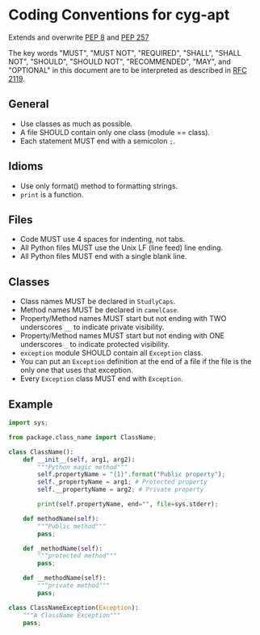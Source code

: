 Coding Conventions for cyg-apt
==============================

Extends and overwrite [PEP 8][] and [PEP 257][]

The key words "MUST", "MUST NOT", "REQUIRED", "SHALL", "SHALL NOT", "SHOULD",
"SHOULD NOT", "RECOMMENDED", "MAY", and "OPTIONAL" in this document are to be
interpreted as described in [RFC 2119][].

[RFC 2119]: http://www.ietf.org/rfc/rfc2119.txt
[PEP 8]: http://www.python.org/dev/peps/pep-0008/
[PEP 257]: http://www.python.org/dev/peps/pep-0257/


General
-------

* Use classes as much as possible.
* A file SHOULD contain only one class (module == class).
* Each statement MUST end with a semicolon `;`.


Idioms
------

* Use only format() method to formatting strings.
* `print` is a function.


Files
-----

* Code MUST use 4 spaces for indenting, not tabs.
* All Python files MUST use the Unix LF (line feed) line ending.
* All Python files MUST end with a single blank line.


Classes
-------

* Class names MUST be declared in `StudlyCaps`.
* Method names MUST be declared in `camelCase`.
* Property/Method names MUST start but not ending with
  TWO underscores `__` to indicate private visibility.
* Property/Method names MUST start but not ending with
  ONE underscores `_` to indicate protected visibility.
* `exception` module SHOULD contain all `Exception` class.
* You can put an `Exception` definition at the end of a file
  if the file is the only one that uses that exception.
* Every `Exception` class MUST end with `Exception`.


Example
-------
```Python
import sys;

from package.class_name import ClassName;

class ClassName():
    def __init__(self, arg1, arg2):
        """Python magic method"""
        self.propertyName = "{1}".format("Public property");
        self._propertyName = arg1; # Protected property
        self.__propertyName = arg2; # Private property

        print(self.propertyName, end="", file=sys.stderr);

    def methodName(self):
        """Public method"""
        pass;

    def _methodName(self):
        """protected method"""
        pass;

    def __methodName(self):
        """private method"""
        pass;

class ClassNameException(Exception):
    """A ClassName Exception"""
    pass;

```
